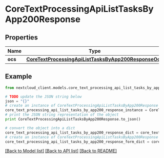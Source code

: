 # CoreTextProcessingApiListTasksByApp200Response


## Properties
Name | Type | Description | Notes
------------ | ------------- | ------------- | -------------
**ocs** | [**CoreTextProcessingApiListTasksByApp200ResponseOcs**](CoreTextProcessingApiListTasksByApp200ResponseOcs.md) |  | 

## Example

```python
from nextcloud_client.models.core_text_processing_api_list_tasks_by_app200_response import CoreTextProcessingApiListTasksByApp200Response

# TODO update the JSON string below
json = "{}"
# create an instance of CoreTextProcessingApiListTasksByApp200Response from a JSON string
core_text_processing_api_list_tasks_by_app200_response_instance = CoreTextProcessingApiListTasksByApp200Response.from_json(json)
# print the JSON string representation of the object
print CoreTextProcessingApiListTasksByApp200Response.to_json()

# convert the object into a dict
core_text_processing_api_list_tasks_by_app200_response_dict = core_text_processing_api_list_tasks_by_app200_response_instance.to_dict()
# create an instance of CoreTextProcessingApiListTasksByApp200Response from a dict
core_text_processing_api_list_tasks_by_app200_response_form_dict = core_text_processing_api_list_tasks_by_app200_response.from_dict(core_text_processing_api_list_tasks_by_app200_response_dict)
```
[[Back to Model list]](../README.md#documentation-for-models) [[Back to API list]](../README.md#documentation-for-api-endpoints) [[Back to README]](../README.md)


